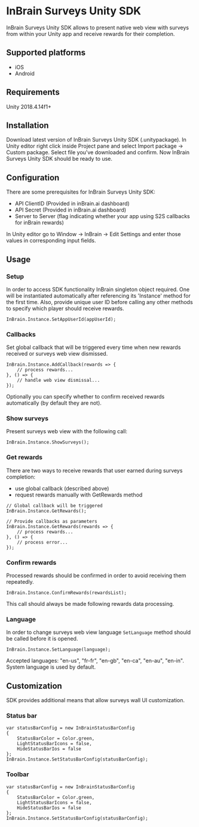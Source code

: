 # InBrain Surveys Unity SDK

InBrain Surveys Unity SDK allows to present native web view with surveys from within your Unity app and receive rewards for their completion.

## Supported platforms

- iOS
- Android

## Requirements

Unity 2018.4.14f1+

## Installation

Download latest version of InBrain Surveys Unity SDK (.unitypackage). In Unity editor right click inside Project pane and select Import package -> Custom package. Select file you've downloaded and confirm. Now InBrain Surveys Unity SDK should be ready to use.

## Configuration

There are some prerequisites for InBrain Surveys Unity SDK:
- API ClientID (Provided in inBrain.ai dashboard)
- API Secret (Provided in inBrain.ai dashboard)
- Server to Server (flag indicating whether your app using S2S callbacks for inBrain rewards)

In Unity editor go to Window -> InBrain -> Edit Settings and enter those values in corresponding input fields.

## Usage

### Setup

In order to access SDK functionality InBrain singleton object required. One will be instantiated automatically after referencing its 'Instance' method for the first time.
Also, provide unique user ID before calling any other methods to specify which player should receive rewards.

```
InBrain.Instance.SetAppUserId(appUserId);
```

### Callbacks

Set global callback that will be triggered every time when new rewards received or surveys web view dismissed.

```
InBrain.Instance.AddCallback(rewards => {
	// process rewards...
}, () => { 
	// handle web view dismissal... 
});
```

Optionally you can specify whether to confirm received rewards automatically (by default they are not).

### Show surveys

Present surveys web view with the following call:

```
InBrain.Instance.ShowSurveys();
```

### Get rewards

There are two ways to receive rewards that user earned during surveys completion:

- use global callback (described above)
- request rewards manually with GetRewards method

```
// Global callback will be triggered
InBrain.Instance.GetRewards();

// Provide callbacks as parameters
InBrain.Instance.GetRewards(rewards => {
	// process rewards...
}, () => { 
	// process error... 
});

```

### Confirm rewards

Processed rewards should be confirmed in order to avoid receiving them repeatedly.

```
InBrain.Instance.ConfirmRewards(rewardsList);
```

This call should always be made following rewards data processing.

### Language

In order to change surveys web view language `SetLanguage` method should be called before it is opened.

```
InBrain.Instance.SetLanguage(language);
```

Accepted languages: "en-us", "fr-fr", "en-gb", "en-ca", "en-au", "en-in". System language is used by default.

## Customization

SDK provides additional means that allow surveys wall UI customization.

### Status bar

```
var statusBarConfig = new InBrainStatusBarConfig
{
	StatusBarColor = Color.green,
	LightStatusBarIcons = false,
	HideStatusBarIos = false
};
InBrain.Instance.SetStatusBarConfig(statusBarConfig);
```

### Toolbar

```
var statusBarConfig = new InBrainStatusBarConfig
{
	StatusBarColor = Color.green,
	LightStatusBarIcons = false,
	HideStatusBarIos = false
};
InBrain.Instance.SetStatusBarConfig(statusBarConfig);
```
